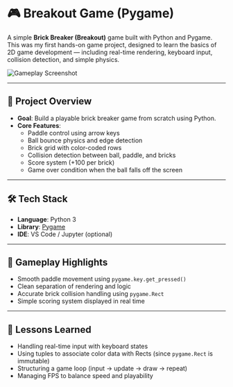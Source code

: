 # 🎮 Breakout Game (Pygame)

A simple **Brick Breaker (Breakout)** game built with Python and Pygame.  
This was my first hands-on game project, designed to learn the basics of 2D game development — including real-time rendering, keyboard input, collision detection, and simple physics.

![Gameplay Screenshot](images/gameplay_screenshot.png)

---

## 🚀 Project Overview

- **Goal**: Build a playable brick breaker game from scratch using Python.
- **Core Features**:
  - Paddle control using arrow keys
  - Ball bounce physics and edge detection
  - Brick grid with color-coded rows
  - Collision detection between ball, paddle, and bricks
  - Score system (+100 per brick)
  - Game over condition when the ball falls off the screen

---

## 🛠 Tech Stack

- **Language**: Python 3
- **Library**: [Pygame](https://www.pygame.org/)
- **IDE**: VS Code / Jupyter (optional)

---

## 🎯 Gameplay Highlights

* Smooth paddle movement using `pygame.key.get_pressed()`
* Clean separation of rendering and logic
* Accurate brick collision handling using `pygame.Rect`
* Simple scoring system displayed in real time

---

## 💬 Lessons Learned

* Handling real-time input with keyboard states
* Using tuples to associate color data with Rects (since `pygame.Rect` is immutable)
* Structuring a game loop (input → update → draw → repeat)
* Managing FPS to balance speed and playability

